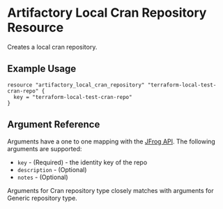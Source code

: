 # Artifactory Local Cran Repository Resource

Creates a local cran repository.

## Example Usage

```hcl
resource "artifactory_local_cran_repository" "terraform-local-test-cran-repo" {
  key = "terraform-local-test-cran-repo"
}
```

## Argument Reference

Arguments have a one to one mapping with the [JFrog API](https://www.jfrog.com/confluence/display/RTF/Repository+Configuration+JSON). The following arguments are supported:

* `key` - (Required) - the identity key of the repo
* `description` - (Optional)
* `notes` - (Optional)

Arguments for Cran repository type closely matches with arguments for Generic repository type.
